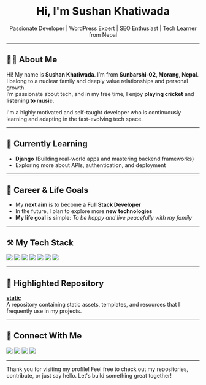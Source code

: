 <h1 align="center">Hi, I'm Sushan Khatiwada</h1>
<p align="center">Passionate Developer | WordPress Expert | SEO Enthusiast | Tech Learner from Nepal</p>

---

## 👨‍💻 About Me

Hi! My name is **Sushan Khatiwada**. I’m from **Sunbarshi-02, Morang, Nepal**.  
I belong to a nuclear family and deeply value relationships and personal growth.  
I’m passionate about tech, and in my free time, I enjoy **playing cricket** and **listening to music**.  

I'm a highly motivated and self-taught developer who is continuously learning and adapting in the fast-evolving tech space.

---

## 🧠 Currently Learning

- **Django** (Building real-world apps and mastering backend frameworks)
- Exploring more about APIs, authentication, and deployment

---

## 🎯 Career & Life Goals

- My **next aim** is to become a **Full Stack Developer**
- In the future, I plan to explore more **new technologies**
- **My life goal** is simple: _To be happy and live peacefully with my family_

---

## ⚒️ My Tech Stack

<p align="left">
  <img src="https://img.shields.io/badge/Python-3776AB?style=for-the-badge&logo=python&logoColor=white"/>
  <img src="https://img.shields.io/badge/Django-092E20?style=for-the-badge&logo=django&logoColor=white"/>
  <img src="https://img.shields.io/badge/HTML5-E34F26?style=for-the-badge&logo=html5&logoColor=white"/>
  <img src="https://img.shields.io/badge/CSS3-1572B6?style=for-the-badge&logo=css3&logoColor=white"/>
  <img src="https://img.shields.io/badge/JavaScript-F7DF1E?style=for-the-badge&logo=javascript&logoColor=black"/>
  <img src="https://img.shields.io/badge/WordPress-21759B?style=for-the-badge&logo=wordpress&logoColor=white"/>
  <img src="https://img.shields.io/badge/SEO-00C7B7?style=for-the-badge&logo=googleseo&logoColor=white"/>
</p>

---

## 📁 Highlighted Repository

**[static](https://github.com/your-username/static)**  
A repository containing static assets, templates, and resources that I frequently use in my projects.

---

## 📲 Connect With Me

<p align="left">
  <a href="https://www.linkedin.com/in/sushan-khatiwada" target="_blank">
    <img src="https://img.shields.io/badge/LinkedIn-0A66C2?style=for-the-badge&logo=linkedin&logoColor=white"/>
  </a>
  <a href="https://www.instagram.com/sushan_khatiwada" target="_blank">
    <img src="https://img.shields.io/badge/Instagram-E4405F?style=for-the-badge&logo=instagram&logoColor=white"/>
  </a>
  <a href="https://twitter.com/sushan_khatiwada" target="_blank">
    <img src="https://img.shields.io/badge/X-000000?style=for-the-badge&logo=x&logoColor=white"/>
  </a>
  <a href="https://www.facebook.com/sushan.kd" target="_blank">
    <img src="https://img.shields.io/badge/Facebook-1877F2?style=for-the-badge&logo=facebook&logoColor=white"/>
  </a>
</p>

---

Thank you for visiting my profile! Feel free to check out my repositories, contribute, or just say hello. Let's build something great together! 
